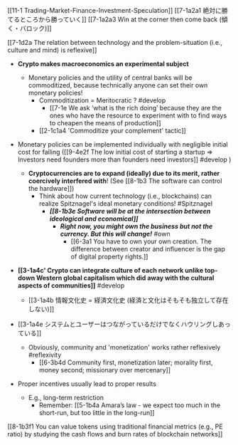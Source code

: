 [[11-1 Trading-Market-Finance-Investment-Speculation]]
[[7-1a2a1 絶対に勝てるところから勝っていく]]
[[7-1a2a3 Win at the corner then come back (傾く・バロック)]]

[[7-1d2a The relation between technology and the problem-situation (i.e., culture and mind) is reflexive]]
- **Crypto makes macroeconomics an experimental subject**
	- Monetary policies and the utility of central banks will be commoditized, because technically anyone can set their own monetary policies!
		- Commoditization = Meritocratic ? #develop 
			- [[7-1e We ask ‘what is the rich doing’ because they are the ones who have the resource to experiment with to find ways to cheapen the means of production]]
		- [[2-1c1a4 'Commoditize your complement' tactic]]

- Monetary policies can be implemented individually with negligible initial cost for failing ([[9-4e2f The low initial cost of starting a startup ⇒ Investors need founders more than founders need investors]] #develop )
	- **Cryptocurrencies are to expand (ideally) due to its merit, rather coercively interfered with**! (See [[8-1b3 The software can control the hardware]])
		- Think about how current technology (i.e., blockchains) can realize Spitznagel's ideal monetary conditions! #Spitznagel
			- ***[[8-1b3e Software will be at the intersection between ideological and economical]]***
				- ***Right now, you might own the business but not the currency. But this will change!*** #own 
					- [[6-3a1 You have to own your own creation. The difference between creator and influencer is the gap of digital property rights.]]

- **[[3-1a4c' Crypto can integrate culture of each network unlike top-down Western global capitalism which did away with the cultural aspects of communities]]** #develop 
	- [[3-1a4b 情報文化史 = 経済文化史 (経済と文化はそもそも独立して存在しない)]]

- [[3-1a4e システムとユーザーはつながっているだけでなくハウリングしあっている]]
	- Obviously, community and 'monetization' works rather reflexively #reflexivity 
		- [[6-3b4d Community first, monetization later; morality first, money second; missionary over mercenary]]

- Proper incentives usually lead to proper results
	- E.g., long-term restriction
		- Remember: [[5-1b4a Amara’s law - we expect too much in the short-run, but too little in the long-run]]

[[8-1b3f1 You can value tokens using traditional financial metrics (e.g., PE ratio) by studying the cash flows and burn rates of blockchain networks]]


